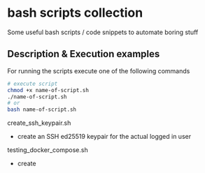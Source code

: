 # bash scripts collection

Some useful bash scripts / code snippets to automate boring stuff


## Description & Execution examples

For running the scripts execute one of the following commands

```bash
# execute script
chmod +x name-of-script.sh
./name-of-script.sh
# or
bash name-of-script.sh
```



create_ssh_keypair.sh
- create an SSH ed25519 keypair for the actual logged in user



testing_docker_compose.sh
- create
